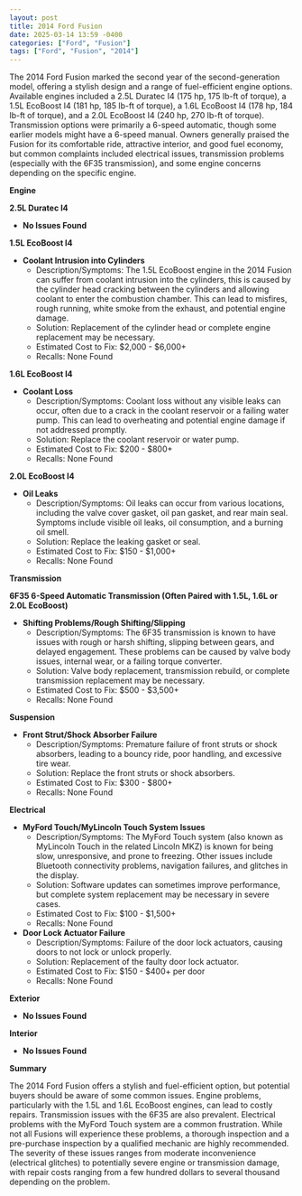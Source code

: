 ```yaml
---
layout: post
title: 2014 Ford Fusion
date: 2025-03-14 13:59 -0400
categories: ["Ford", "Fusion"]
tags: ["Ford", "Fusion", "2014"]
---
```

The 2014 Ford Fusion marked the second year of the second-generation model, offering a stylish design and a range of fuel-efficient engine options. Available engines included a 2.5L Duratec I4 (175 hp, 175 lb-ft of torque), a 1.5L EcoBoost I4 (181 hp, 185 lb-ft of torque), a 1.6L EcoBoost I4 (178 hp, 184 lb-ft of torque), and a 2.0L EcoBoost I4 (240 hp, 270 lb-ft of torque). Transmission options were primarily a 6-speed automatic, though some earlier models might have a 6-speed manual. Owners generally praised the Fusion for its comfortable ride, attractive interior, and good fuel economy, but common complaints included electrical issues, transmission problems (especially with the 6F35 transmission), and some engine concerns depending on the specific engine.

**Engine**

**2.5L Duratec I4**
*   **No Issues Found**

**1.5L EcoBoost I4**
*   **Coolant Intrusion into Cylinders**
    *   Description/Symptoms: The 1.5L EcoBoost engine in the 2014 Fusion can suffer from coolant intrusion into the cylinders, this is caused by the cylinder head cracking between the cylinders and allowing coolant to enter the combustion chamber. This can lead to misfires, rough running, white smoke from the exhaust, and potential engine damage.
    *   Solution: Replacement of the cylinder head or complete engine replacement may be necessary.
    *   Estimated Cost to Fix: $2,000 - $6,000+
    *   Recalls: None Found

**1.6L EcoBoost I4**
*   **Coolant Loss**
    * Description/Symptoms: Coolant loss without any visible leaks can occur, often due to a crack in the coolant reservoir or a failing water pump. This can lead to overheating and potential engine damage if not addressed promptly.
    * Solution: Replace the coolant reservoir or water pump.
    * Estimated Cost to Fix: $200 - $800+
    * Recalls: None Found

**2.0L EcoBoost I4**
*   **Oil Leaks**
    *   Description/Symptoms: Oil leaks can occur from various locations, including the valve cover gasket, oil pan gasket, and rear main seal. Symptoms include visible oil leaks, oil consumption, and a burning oil smell.
    *   Solution: Replace the leaking gasket or seal.
    *   Estimated Cost to Fix: $150 - $1,000+
    *   Recalls: None Found

**Transmission**

**6F35 6-Speed Automatic Transmission (Often Paired with 1.5L, 1.6L or 2.0L EcoBoost)**
*   **Shifting Problems/Rough Shifting/Slipping**
    *   Description/Symptoms: The 6F35 transmission is known to have issues with rough or harsh shifting, slipping between gears, and delayed engagement. These problems can be caused by valve body issues, internal wear, or a failing torque converter.
    *   Solution: Valve body replacement, transmission rebuild, or complete transmission replacement may be necessary.
    *   Estimated Cost to Fix: $500 - $3,500+
    *   Recalls: None Found

**Suspension**

*   **Front Strut/Shock Absorber Failure**
    *   Description/Symptoms: Premature failure of front struts or shock absorbers, leading to a bouncy ride, poor handling, and excessive tire wear.
    *   Solution: Replace the front struts or shock absorbers.
    *   Estimated Cost to Fix: $300 - $800+
    *   Recalls: None Found

**Electrical**

*   **MyFord Touch/MyLincoln Touch System Issues**
    *   Description/Symptoms: The MyFord Touch system (also known as MyLincoln Touch in the related Lincoln MKZ) is known for being slow, unresponsive, and prone to freezing. Other issues include Bluetooth connectivity problems, navigation failures, and glitches in the display.
    *   Solution: Software updates can sometimes improve performance, but complete system replacement may be necessary in severe cases.
    *   Estimated Cost to Fix: $100 - $1,500+
    *   Recalls: None Found
*   **Door Lock Actuator Failure**
    *   Description/Symptoms: Failure of the door lock actuators, causing doors to not lock or unlock properly.
    *   Solution: Replacement of the faulty door lock actuator.
    *   Estimated Cost to Fix: $150 - $400+ per door
    *   Recalls: None Found

**Exterior**

*   **No Issues Found**

**Interior**

*   **No Issues Found**

**Summary**

The 2014 Ford Fusion offers a stylish and fuel-efficient option, but potential buyers should be aware of some common issues. Engine problems, particularly with the 1.5L and 1.6L EcoBoost engines, can lead to costly repairs. Transmission issues with the 6F35 are also prevalent. Electrical problems with the MyFord Touch system are a common frustration. While not all Fusions will experience these problems, a thorough inspection and a pre-purchase inspection by a qualified mechanic are highly recommended. The severity of these issues ranges from moderate inconvenience (electrical glitches) to potentially severe engine or transmission damage, with repair costs ranging from a few hundred dollars to several thousand depending on the problem.

